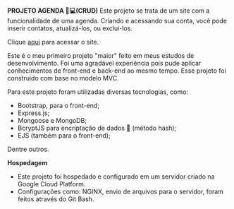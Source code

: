 **PROJETO AGENDA 📝💻(CRUD)**
Este projeto se trata de um site com a funcionalidade de uma agenda. Criando e acessando sua conta, você pode inserir contatos, atualizá-los, ou excluí-los.

Clique [aqui](https://35.199.79.114/) para acessar o site.

Este é o meu primeiro projeto "maior" feito em meus estudos de desenvolvimento. Foi uma agradável experiência pois pude aplicar conhecimentos de front-end e back-end ao mesmo tempo.
Esse projeto foi construido com base no modelo MVC.

Para este projeto foram utilizadas diversas tecnologias, como:

* Bootstrap, para o front-end;
* Express.js;
* Mongoose e MongoDB;
* BcryptJS para encriptação de dados 🔑 (método hash);
* EJS (também para o front-end);

Dentre outros.

**Hospedagem**

* Este projeto foi hospedado e configurado em um servidor criado na Google Cloud Platform.
* Configurações como: NGINX, envio de arquivos para o servidor, foram feitos através do Git Bash.
